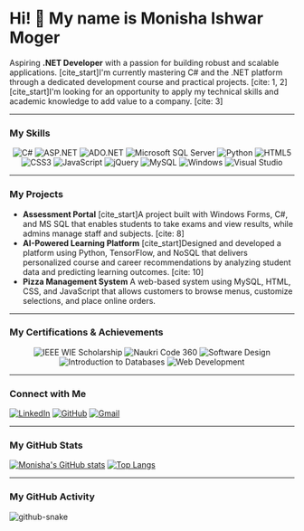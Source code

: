 # Hi! 👋 My name is Monisha Ishwar Moger

Aspiring **.NET Developer** with a passion for building robust and scalable applications. [cite_start]I'm currently mastering C# and the .NET platform through a dedicated development course and practical projects. [cite: 1, 2] [cite_start]I'm looking for an opportunity to apply my technical skills and academic knowledge to add value to a company. [cite: 3]

---

### My Skills
<p align="center">
  <img src="https://img.shields.io/badge/C%23-239120?style=for-the-badge&logo=c-sharp&logoColor=white" alt="C#" />
  <img src="https://img.shields.io/badge/ASP.NET-5C2D91?style=for-the-badge&logo=dot-net&logoColor=white" alt="ASP.NET" />
  <img src="https://img.shields.io/badge/ADO.NET-007ACC?style=for-the-badge&logo=Microsoft&logoColor=white" alt="ADO.NET" />
  <img src="https://img.shields.io/badge/Microsoft%20SQL%20Server-CC2927?style=for-the-badge&logo=microsoft-sql-server&logoColor=white" alt="Microsoft SQL Server" />
  <img src="https://img.shields.io/badge/Python-3776AB?style=for-the-badge&logo=python&logoColor=white" alt="Python" />
  <img src="https://img.shields.io/badge/HTML5-E34F26?style=for-the-badge&logo=html5&logoColor=white" alt="HTML5" />
  <img src="https://img.shields.io/badge/CSS3-1572B6?style=for-the-badge&logo=css3&logoColor=white" alt="CSS3" />
  <img src="https://img.shields.io/badge/JavaScript-F7DF1E?style=for-the-badge&logo=javascript&logoColor=black" alt="JavaScript" />
  <img src="https://img.shields.io/badge/jQuery-0769AD?style=for-the-badge&logo=jquery&logoColor=white" alt="jQuery" />
  <img src="https://img.shields.io/badge/MySQL-4479A1?style=for-the-badge&logo=mysql&logoColor=white" alt="MySQL" />
  <img src="https://img.shields.io/badge/Windows-0078D6?style=for-the-badge&logo=windows&logoColor=white" alt="Windows" />
  <img src="https://img.shields.io/badge/Visual%20Studio-5C2D91?style=for-the-badge&logo=visual-studio&logoColor=white" alt="Visual Studio" />
</p>

---

### My Projects
* **Assessment Portal**
    [cite_start]A project built with Windows Forms, C#, and MS SQL that enables students to take exams and view results, while admins manage staff and subjects. [cite: 8]
* **AI-Powered Learning Platform**
    [cite_start]Designed and developed a platform using Python, TensorFlow, and NoSQL that delivers personalized course and career recommendations by analyzing student data and predicting learning outcomes. [cite: 10]
* **Pizza Management System**
    A web-based system using MySQL, HTML, CSS, and JavaScript that allows customers to browse menus, customize selections, and place online orders.

---

### My Certifications & Achievements
<p align="center">
  <img src="https://img.shields.io/badge/IEEE%20WIE%20Scholarship-Award-blue?style=for-the-badge" alt="IEEE WIE Scholarship" />
  <img src="https://img.shields.io/badge/Naukri%20Code%20360-Top%209.58%25-orange?style=for-the-badge" alt="Naukri Code 360" />
  <img src="https://img.shields.io/badge/Software%20Design-IEEE%20Blended%20Learning-green?style=for-the-badge" alt="Software Design" />
  <img src="https://img.shields.io/badge/Introduction%20to%20Databases-Meta%20Coursera-lightgray?style=for-the-badge" alt="Introduction to Databases" />
  <img src="https://img.shields.io/badge/Web%20Development-CodSoft-red?style=for-the-badge" alt="Web Development" />
</p>

---

### Connect with Me
[![LinkedIn](https://img.shields.io/badge/LinkedIn-0077B5?style=for-the-badge&logo=linkedin&logoColor=white)](https://www.linkedin.com/in/your-linkedin-username)
[![GitHub](https://img.shields.io/badge/GitHub-100000?style=for-the-badge&logo=github&logoColor=white)](https://github.com/123monisha)
[![Gmail](https://img.shields.io/badge/Gmail-D14836?style=for-the-badge&logo=gmail&logoColor=white)](mailto:monishamoger15@gmail.com)

---

### My GitHub Stats
[![Monisha's GitHub stats](https://github-readme-stats.vercel.app/api?username=123monisha&show_icons=true&theme=default)](https://github.com/anuraghazra/github-readme-stats)
[![Top Langs](https://github-readme-stats.vercel.app/api/top-langs/?username=123monisha&layout=compact)](https://github.com/anuraghazra/github-readme-stats)

---

### My GitHub Activity
![github-snake](https://github.com/123monisha/123monisha/blob/output/github-snake.svg)
